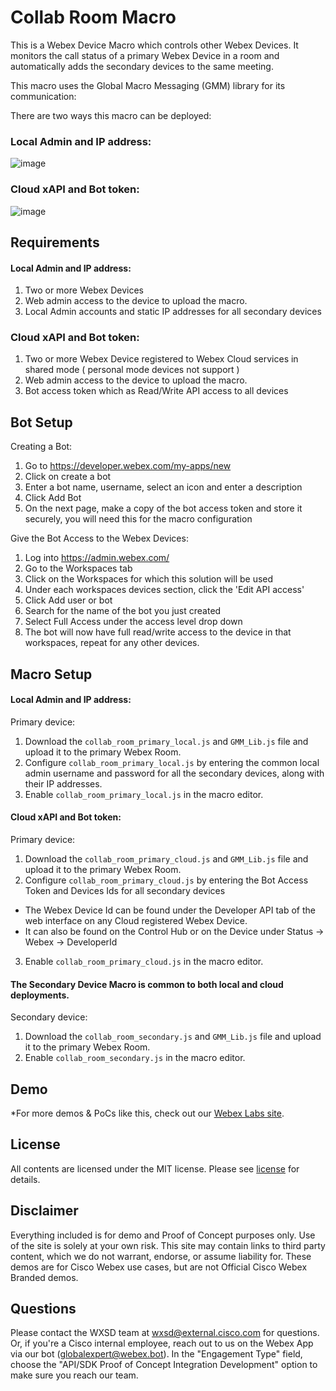 # Collab Room Macro
This is a Webex Device Macro which controls other Webex Devices. It monitors the call status of a primary Webex Device in a room and automatically adds the secondary devices to the same meeting.

This macro uses the Global Macro Messaging (GMM) library for its communication:

There are two ways this macro can be deployed:

### Local Admin and IP address:

![image](https://user-images.githubusercontent.com/21026209/189647192-f6887d44-bbac-45fe-b92a-305f85b9d6b6.png)


### Cloud xAPI and Bot token:

![image](https://user-images.githubusercontent.com/21026209/189647225-d3c73f4b-6844-4c6c-a394-e7385cbb28c1.png)


## Requirements

#### Local Admin and IP address:

1. Two or more Webex Devices
2. Web admin access to the device to upload the macro.
3. Local Admin accounts and static IP addresses for all secondary devices

### Cloud xAPI and Bot token:

1. Two or more Webex Device registered to Webex Cloud services in shared mode ( personal mode devices not support )
2. Web admin access to the device to upload the macro.
3. Bot access token which as Read/Write API access to all devices


## Bot Setup

Creating a Bot:
1. Go to https://developer.webex.com/my-apps/new
2. Click on create a bot
3. Enter a bot name, username, select an icon and enter a description
4. Click Add Bot
5. On the next page, make a copy of the bot access token and store it securely, you will need this for the macro configuration

Give the Bot Access to the Webex Devices:
1. Log into https://admin.webex.com/
2. Go to the Workspaces tab
3. Click on the Workspaces for which this solution will be used
4. Under each workspaces devices section, click the 'Edit API access'
5. Click Add user or bot
6. Search for the name of the bot you just created
7. Select Full Access under the access level drop down
8. The bot will now have full read/write access to the device in that workspaces, repeat for any other devices.


## Macro Setup

#### Local Admin and IP address:

Primary device:
1. Download the ``collab_room_primary_local.js`` and ``GMM_Lib.js``  file and upload it to the primary Webex Room.
2. Configure ``collab_room_primary_local.js`` by entering the common local admin username and password for all the secondary devices, along with their IP addresses.
3. Enable ``collab_room_primary_local.js`` in the macro editor.

#### Cloud xAPI and Bot token:

Primary device:
1. Download the ``collab_room_primary_cloud.js`` and ``GMM_Lib.js``  file and upload it to the primary Webex Room.
2. Configure ``collab_room_primary_cloud.js`` by entering the Bot Access Token and Devices Ids for all secondary devices
- The Webex Device Id can be found under the Developer API tab of the web interface on any Cloud registered Webex Device.
- It can also be found on the Control Hub or on the Device under Status -> Webex -> DeveloperId
3. Enable ``collab_room_primary_cloud.js`` in the macro editor.

#### The Secondary Device Macro is common to both local and cloud deployments.
Secondary device:
1. Download the ``collab_room_secondary.js`` and ``GMM_Lib.js``  file and upload it to the primary Webex Room.
2. Enable ``collab_room_secondary.js`` in the macro editor.


## Demo

*For more demos & PoCs like this, check out our [Webex Labs site](https://collabtoolbox.cisco.com/webex-labs).


## License

All contents are licensed under the MIT license. Please see [license](LICENSE) for details.


## Disclaimer

Everything included is for demo and Proof of Concept purposes only. Use of the site is solely at your own risk. This site may contain links to third party content, which we do not warrant, endorse, or assume liability for. These demos are for Cisco Webex use cases, but are not Official Cisco Webex Branded demos.


## Questions
Please contact the WXSD team at [wxsd@external.cisco.com](mailto:wxsd@external.cisco.com?subject=collab-room-macro) for questions. Or, if you're a Cisco internal employee, reach out to us on the Webex App via our bot (globalexpert@webex.bot). In the "Engagement Type" field, choose the "API/SDK Proof of Concept Integration Development" option to make sure you reach our team. 
